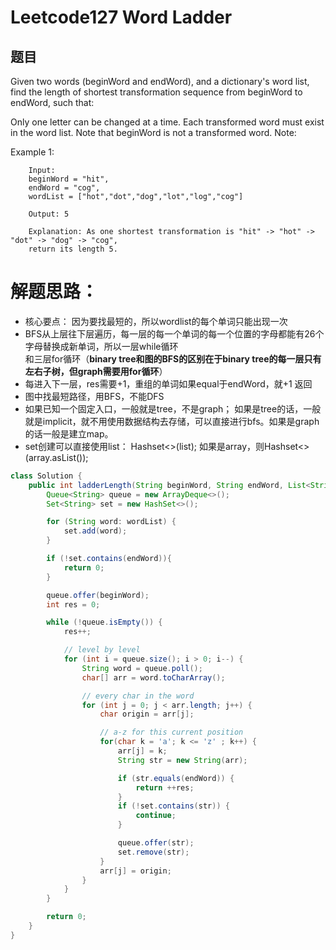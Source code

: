 # Leetcode127 Word Ladder

## 题目
Given two words (beginWord and endWord), and a dictionary's word list, find the length of shortest transformation sequence from beginWord to endWord, such that:

Only one letter can be changed at a time.
Each transformed word must exist in the word list. Note that beginWord is not a transformed word.
Note:

Example 1:

        Input:
        beginWord = "hit",
        endWord = "cog",
        wordList = ["hot","dot","dog","lot","log","cog"]

        Output: 5

        Explanation: As one shortest transformation is "hit" -> "hot" -> "dot" -> "dog" -> "cog",
        return its length 5.
# 解题思路：
   * 核心要点： 因为要找最短的，所以wordlist的每个单词只能出现一次
   * BFS从上层往下层遍历，每一层的每一个单词的每一个位置的字母都能有26个字母替换成新单词，所以一层while循环  
     和三层for循环（**binary tree和图的BFS的区别在于binary tree的每一层只有左右子树，但graph需要用for循环**）
   * 每进入下一层，res需要+1，重组的单词如果equal于endWord，就+1 返回
   * 图中找最短路径，用BFS，不能DFS
   * 如果已知一个固定入口，一般就是tree，不是graph； 如果是tree的话，一般就是implicit，就不用使用数据结构去存储，可以直接进行bfs。如果是graph的话一般是建立map。
   * set创建可以直接使用list： Hashset<>(list);
    如果是array，则Hashset<>(array.asList());
```java
class Solution {
    public int ladderLength(String beginWord, String endWord, List<String> wordList) {
        Queue<String> queue = new ArrayDeque<>();
        Set<String> set = new HashSet<>();

        for (String word: wordList) {
            set.add(word);
        }

        if (!set.contains(endWord)){
            return 0;
        }

        queue.offer(beginWord);
        int res = 0;

        while (!queue.isEmpty()) {
            res++;

            // level by level
            for (int i = queue.size(); i > 0; i--) {
                String word = queue.poll();
                char[] arr = word.toCharArray();

                // every char in the word
                for (int j = 0; j < arr.length; j++) {
                    char origin = arr[j];

                    // a-z for this current position
                    for(char k = 'a'; k <= 'z' ; k++) {
                        arr[j] = k;
                        String str = new String(arr);

                        if (str.equals(endWord)) {
                            return ++res;
                        }
                        if (!set.contains(str)) {
                            continue;
                        }

                        queue.offer(str);
                        set.remove(str);
                    }
                    arr[j] = origin;
                }
            }
        }

        return 0;
    }
}
